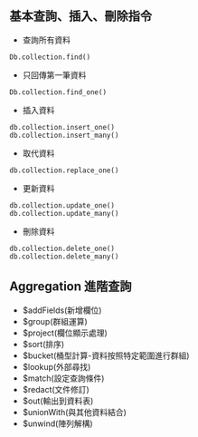 ## 基本查詢、插入、刪除指令
- 查詢所有資料
```
Db.collection.find()
```
- 只回傳第一筆資料
```
Db.collection.find_one()
```
- 插入資料
```
db.collection.insert_one()
db.collection.insert_many()
```
- 取代資料
```
db.collection.replace_one()
```
- 更新資料
```
db.collection.update_one()
db.collection.update_many()
```
- 刪除資料
```
db.collection.delete_one()
db.collection.delete_many()
```
## Aggregation 進階查詢
- $addFields(新增欄位)
- $group(群組運算)
- $project(欄位顯示處理)
- $sort(排序)
- $bucket(桶型計算-資料按照特定範圍進行群組)
- $lookup(外部尋找)
- $match(設定查詢條件)
- $redact(文件修訂)
- $out(輸出到資料表)
- $unionWith(與其他資料結合)
- $unwind(陣列解構)





















